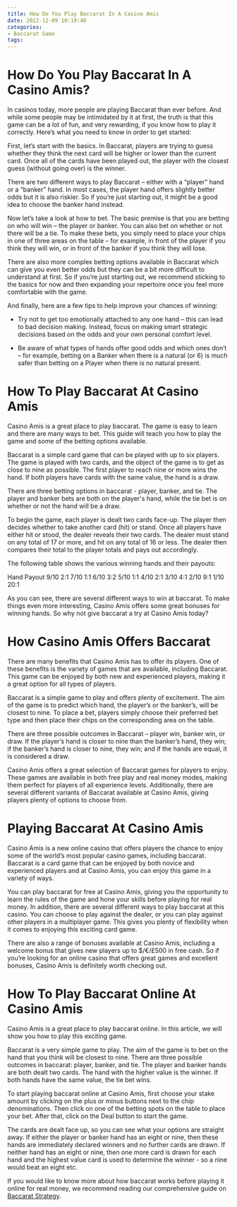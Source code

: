 ```yaml
---
title: How Do You Play Baccarat In A Casino Amis
date: 2022-12-09 10:19:40
categories:
- Baccarat Game
tags:
---
```



#  How Do You Play Baccarat In A Casino Amis?

In casinos today, more people are playing Baccarat than ever before. And while some people may be intimidated by it at first, the truth is that this game can be a lot of fun, and very rewarding, if you know how to play it correctly. Here’s what you need to know in order to get started:

First, let’s start with the basics. In Baccarat, players are trying to guess whether they think the next card will be higher or lower than the current card. Once all of the cards have been played out, the player with the closest guess (without going over) is the winner.

There are two different ways to play Baccarat – either with a “player” hand or a “banker” hand. In most cases, the player hand offers slightly better odds but it is also riskier. So if you’re just starting out, it might be a good idea to choose the banker hand instead.

Now let’s take a look at how to bet. The basic premise is that you are betting on who will win – the player or banker. You can also bet on whether or not there will be a tie. To make these bets, you simply need to place your chips in one of three areas on the table – for example, in front of the player if you think they will win, or in front of the banker if you think they will lose.

There are also more complex betting options available in Baccarat which can give you even better odds but they can be a bit more difficult to understand at first. So if you’re just starting out, we recommend sticking to the basics for now and then expanding your repertoire once you feel more comfortable with the game.

And finally, here are a few tips to help improve your chances of winning:

* Try not to get too emotionally attached to any one hand – this can lead to bad decision making. Instead, focus on making smart strategic decisions based on the odds and your own personal comfort level.

* Be aware of what types of hands offer good odds and which ones don’t – for example, betting on a Banker when there is a natural (or 6) is much safer than betting on a Player when there is no natural present.

#  How To Play Baccarat At Casino Amis

Casino Amis is a great place to play baccarat. The game is easy to learn and there are many ways to bet. This guide will teach you how to play the game and some of the betting options available.

Baccarat is a simple card game that can be played with up to six players. The game is played with two cards, and the object of the game is to get as close to nine as possible. The first player to reach nine or more wins the hand. If both players have cards with the same value, the hand is a draw.

There are three betting options in baccarat - player, banker, and tie. The player and banker bets are both on the player's hand, while the tie bet is on whether or not the hand will be a draw.

To begin the game, each player is dealt two cards face-up. The player then decides whether to take another card (hit) or stand. Once all players have either hit or stood, the dealer reveals their two cards. The dealer must stand on any total of 17 or more, and hit on any total of 16 or less. The dealer then compares their total to the player totals and pays out accordingly.

The following table shows the various winning hands and their payouts:

Hand Payout 9/10 2:1 7/10 1:1 6/10 3:2 5/10 1:1 4/10 2:1 3/10 4:1 2/10 9:1 1/10 20:1

As you can see, there are several different ways to win at baccarat. To make things even more interesting, Casino Amis offers some great bonuses for winning hands. So why not give baccarat a try at Casino Amis today?

#  How Casino Amis Offers Baccarat 

There are many benefits that Casino Amis has to offer its players. One of these benefits is the variety of games that are available, including Baccarat. This game can be enjoyed by both new and experienced players, making it a great option for all types of players.

Baccarat is a simple game to play and offers plenty of excitement. The aim of the game is to predict which hand, the player’s or the banker’s, will be closest to nine. To place a bet, players simply choose their preferred bet type and then place their chips on the corresponding area on the table.

There are three possible outcomes in Baccarat – player win, banker win, or draw. If the player’s hand is closer to nine than the banker’s hand, they win; if the banker’s hand is closer to nine, they win; and if the hands are equal, it is considered a draw.

Casino Amis offers a great selection of Baccarat games for players to enjoy. These games are available in both free play and real money modes, making them perfect for players of all experience levels. Additionally, there are several different variants of Baccarat available at Casino Amis, giving players plenty of options to choose from.

#  Playing Baccarat At Casino Amis 

Casino Amis is a new online casino that offers players the chance to enjoy some of the world’s most popular casino games, including baccarat. Baccarat is a card game that can be enjoyed by both novice and experienced players and at Casino Amis, you can enjoy this game in a variety of ways.

You can play baccarat for free at Casino Amis, giving you the opportunity to learn the rules of the game and hone your skills before playing for real money. In addition, there are several different ways to play baccarat at this casino. You can choose to play against the dealer, or you can play against other players in a multiplayer game. This gives you plenty of flexibility when it comes to enjoying this exciting card game.

There are also a range of bonuses available at Casino Amis, including a welcome bonus that gives new players up to $/€/£500 in free cash. So if you’re looking for an online casino that offers great games and excellent bonuses, Casino Amis is definitely worth checking out.

#  How To Play Baccarat Online At Casino Amis

Casino Amis is a great place to play baccarat online. In this article, we will show you how to play this exciting game.

Baccarat is a very simple game to play. The aim of the game is to bet on the hand that you think will be closest to nine. There are three possible outcomes in baccarat: player, banker, and tie. The player and banker hands are both dealt two cards. The hand with the higher value is the winner. If both hands have the same value, the tie bet wins.

To start playing baccarat online at Casino Amis, first choose your stake amount by clicking on the plus or minus buttons next to the chip denominations. Then click on one of the betting spots on the table to place your bet. After that, click on the Deal button to start the game.

The cards are dealt face up, so you can see what your options are straight away. If either the player or banker hand has an eight or nine, then these hands are immediately declared winners and no further cards are drawn. If neither hand has an eight or nine, then one more card is drawn for each hand and the highest value card is used to determine the winner - so a nine would beat an eight etc.

If you would like to know more about how baccarat works before playing it online for real money, we recommend reading our comprehensive guide on [Baccarat Strategy](https://www.casinoamis.com/baccarat/).